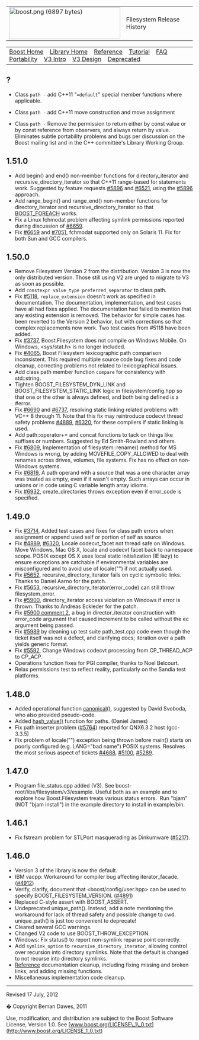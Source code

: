<table><tbody><tr class="odd"><td><a href="../../../index.htm"><img src="../../../boost.png" alt="boost.png (6897 bytes)" width="300" height="86" /></a></td><td>Filesystem Release History</td></tr></tbody></table>

<table><tbody><tr class="odd"><td><a href="../../../index.htm">Boost Home</a>    <a href="index.htm">Library Home</a>    <a href="reference.html">Reference</a>    <a href="tutorial.html">Tutorial</a>    <a href="faq.htm">FAQ</a>    <a href="portability_guide.htm">Portability</a>    <a href="v3.html">V3 Intro</a>    <a href="v3_design.html">V3 Design</a>    <a href="deprecated.html">Deprecated</a>   </td></tr></tbody></table>

?
-

-   Class `path -` add C++11 "`=default`" special member functions where applicable.

-   Class `path -` add C++11 move construction and move assignment

-   Class `path -` Remove the permission to return either by const value or by const reference from observers, and always return by value. Eliminates subtle portability problems and bugs per discussion on the Boost mailing list and in the C++ committee's Library Working Group.

1.51.0
------

-   Add begin() and end() non-member functions for directory\_iterator and recursive\_directory\_iterator so that C++11 range-based for statements work. Suggested by feature requests [\#5896](https://svn.boost.org/trac/boost/ticket/5896) and [\#6521](https://svn.boost.org/trac/boost/ticket/6521), using the [\#5896](https://svn.boost.org/trac/boost/ticket/5896) approach.
-   Add range\_begin() and range\_end() non-member functions for directory\_iterator and recursive\_directory\_iterator so that [BOOST\_FOREACH](http://www.boost.org/libs/foreach/) works.
-   Fix a Linux fchmodat problem affecting symlink permissions reported during discussion of [\#6659](https://svn.boost.org/trac/boost/ticket/6659).
-   Fix [\#6659](https://svn.boost.org/trac/boost/ticket/6659) and [\#7051](https://svn.boost.org/trac/boost/ticket/7051), fchmodat supported only on Solaris 11. Fix for both Sun and GCC compilers.

1.50.0
------

-   Remove Filesystem Version 2 from the distribution. Version 3 is now the only distributed version. Those still using V2 are urged to migrate to V3 as soon as possible.
-   Add `constexpr value_type preferred_separator` to class path.
-   Fix [\#5118](https://svn.boost.org/trac/boost/ticket/5118), `replace_extension` doesn't work as specified in documentation. The documentation, implementation, and test cases have all had fixes applied. The documentation had failed to mention that any existing extension is removed. The behavior for simple cases has been reverted to the Version 2 behavior, but with corrections so that complex replacements now work. Two test cases from \#5118 have been added.
-   Fix [\#3737](http://svn.boost.org/trac/boost/ticket/3737), Boost.Filesystem does not compile on Windows Mobile. On Windows, &lt;sys/stat.h&gt; is no longer included.
-   Fix [\#4065](https://svn.boost.org/trac/boost/ticket/4065), Boost Filesystem lexicographic path comparison inconsistent. This required multiple source code bug fixes and code cleanup, correcting problems not related to lexicographical issues.
-   Add class path member function `compare` for consistency with std::string.
-   Tighten BOOST\_FILESYSTEM\_DYN\_LINK and BOOST\_FILESYSTEM\_STATIC\_LINK logic in filesystem/config.hpp so that one or the other is always defined, and both being defined is a \#error.
-   Fix [\#6690](http://svn.boost.org/trac/boost/ticket/6690) and [\#6737](http://svn.boost.org/trac/boost/ticket/6737), resolving static linking related problems with VC++ 8 through 11. Note that this fix may reintroduce codecvt thread safety problems [\#4889](http://svn.boost.org/trac/boost/ticket/4889), [\#6320](http://svn.boost.org/trac/boost/ticket/6320), for these compilers if static linking is used.
-   Add path::operator+= and concat functions to tack on things like suffixes or numbers. Suggested by Ed Smith-Rowland and others.
-   Fix [\#6809](http://svn.boost.org/trac/boost/ticket/6809), Implementation of filesystem::rename() method for MS Windows is wrong, by adding MOVEFILE\_COPY\_ALLOWED to deal with renames across drives, volumes, file systems. Fix has no effect on non-Windows systems.
-   Fix [\#6819](http://svn.boost.org/trac/boost/ticket/6819), A path operand with a source that was a one character array was treated as empty, even if it wasn't empty. Such arrays can occur in unions or in code using C variable length array idioms.
-   Fix [\#6932](http://svn.boost.org/trac/boost/ticket/6932), create\_directories throws exception even if error\_code is specified.

1.49.0
------

-   Fix [\#3714](https://svn.boost.org/trac/boost/ticket/3714), Added test cases and fixes for class path errors when assignment or append used self or portion of self as source.
-   Fix [\#4889](https://svn.boost.org/trac/boost/ticket/4889), [\#6320](https://svn.boost.org/trac/boost/ticket/6320), Locale codecvt\_facet not thread safe on Windows. Move Windows, Mac OS X, locale and codecvt facet back to namespace scope. POSIX except OS X uses local static initialization (IE lazy) to ensure exceptions are catchable if environmental variables are misconfigured and to avoid use of locale("") if not actually used.
-   Fix [\#5652](https://svn.boost.org/trac/boost/ticket/5652), recursive\_directory\_iterator fails on cyclic symbolic links. Thanks to Daniel Aarno for the patch.
-   Fix [\#5653](https://svn.boost.org/trac/boost/ticket/5653), recursive\_directory\_iterator(error\_code) can still throw filesystem\_error.
-   Fix [\#5900](https://svn.boost.org/trac/boost/ticket/5900), directory\_iterator access violation on Windows if error is thrown. Thanks to Andreas Eckleder for the patch.
-   Fix [\#5900 comment 2](https://svn.boost.org/trac/boost/ticket/5900#comment:2), a bug in director\_iterator construction with error\_code argument that caused increment to be called without the ec argument being passed.
-   Fix [\#5989](https://svn.boost.org/trac/boost/ticket/5900) by cleaning up test suite path\_test.cpp code even though the ticket itself was not a defect, and clarifying docs; iteration over a path yields generic format.
-   Fix [\#5592](https://svn.boost.org/trac/boost/ticket/5592), Change Windows codecvt processing from CP\_THREAD\_ACP to CP\_ACP.
-   Operations function fixes for PGI compiler, thanks to Noel Belcourt.
-   Relax permissions test to reflect reality, particularly on the Sandia test platforms.

1.48.0
------

-   Added operational function [canonical()](reference.html#canonical), suggested by David Svoboda, who also provided pseudo-code.
-   Added [hash\_value()](reference.html#hash_value) function for paths. (Daniel James)
-   Fix path inserter problem ([\#5764](https://svn.boost.org/trac/boost/ticket/5764)) reported for QNX6.3.2 host (gcc-3.3.5)
-   Fix problem of locale("") exception being thrown before main() starts on poorly configured (e.g. LANG="bad name") POSIX systems. Resolves the most serious aspect of tickets [\#4688](https://svn.boost.org/trac/boost/ticket/4688), [\#5100](https://svn.boost.org/trac/boost/ticket/5100), [\#5289](https://svn.boost.org/trac/boost/ticket/5289).

1.47.0
------

-   Program file\_status.cpp added (V3). See boost-root/libs/filesystem/v3/example. Useful both as an example and to explore how Boost.Filesystem treats various status errors.  Run "bjam" (NOT "bjam install") in the example directory to install in example/bin.

1.46.1
------

-   Fix fstream problem for STLPort masquerading as Dinkumware ([\#5217](https://svn.boost.org/trac/boost/ticket/5217)).

1.46.0
------

-   Version 3 of the library is now the default.
-   IBM vacpp: Workaround for compiler bug affecting iterator\_facade. ([\#4912](https://svn.boost.org/trac/boost/ticket/4912))
-   Verify, clarify, document that &lt;boost/config/user.hpp&gt; can be used to specify BOOST\_FILESYSTEM\_VERSION. ([\#4891](https://svn.boost.org/trac/boost/ticket/4891))
-   Replaced C-style assert with BOOST\_ASSERT.
-   Undeprecated unique\_path(). Instead, add a note mentioning the workaround for lack of thread safety and possible change to cwd. unique\_path() is just too convenient to deprecate!
-   Cleared several GCC warnings.
-   Changed V2 code to use BOOST\_THROW\_EXCEPTION.
-   Windows: Fix status() to report non-symlink reparse point correctly.
-   Add `symlink_option` to `recursive_directory_iterator`, allowing control over recursion into directory symlinks. Note that the default is changed to not recurse into directory symlinks.
-   [Reference](reference.html) documentation cleanup, including fixing missing and broken links, and adding missing functions.
-   Miscellaneous implementation code cleanup.

------------------------------------------------------------------------

Revised 17 July, 2012

� Copyright Beman Dawes, 2011

Use, modification, and distribution are subject to the Boost Software License, Version 1.0. See [www.boost.org/LICENSE\_1\_0.txt](http://www.boost.org/LICENSE_1_0.txt)
